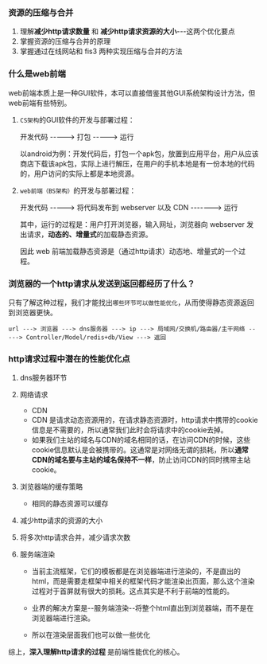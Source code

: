 ### 资源的压缩与合并
1. 理解**减少http请求数量** 和 **减少http请求资源的大小**---这两个优化要点 
2. 掌握资源的压缩与合并的原理
3. 掌握通过在线网站和 fis3 两种实现压缩与合并的方法

### 什么是web前端
web前端本质上是一种GUI软件，本可以直接借鉴其他GUI系统架构设计方法，但web前端有些特别。

1. `CS架构`的GUI软件的开发与部署过程：

    开发代码 -----> 打包 -----> 运行

    以android为例：开发代码后，打包一个apk包，放置到应用平台，用户从应该商店下载该apk包，实际上进行解压，在用户的手机本地是有一份本地的代码的，用户访问的实际上都是本地资源。

2. `web前端（BS架构）`的开发与部署过程：

    开发代码 -----> 将代码发布到 webserver 以及 CDN -------> 运行

    其中，运行的过程是：用户打开浏览器，输入网址，浏览器向 webserver 发出请求，**动态的、增量式**的加载静态资源。

    因此 web 前端加载静态资源是（通过http请求）动态地、增量式的一个过程。


### 浏览器的一个http请求从发送到返回都经历了什么？
只有了解这种过程，我们才能找出`哪些环节可以做性能优化`，从而使得静态资源返回到浏览器更快。

    url ---> 浏览器 ---> dns服务器 ---> ip ---> 局域网/交换机/路由器/主干网络 -----> Controller/Model/redis+db/View ---> 返回


### http请求过程中潜在的性能优化点
1. dns服务器环节
2. 网络请求
    * CDN 
    * CDN 是请求动态资源用的，在请求静态资源时，http请求中携带的cookie信息是不需要的，所以通常我们此时会将请求中的cookie去掉。
    * 如果我们主站的域名与CDN的域名相同的话，在访问CDN的时候，这些cookie信息默认是会被携带的。这通常是对网络无谓的损耗，所以**通常CDN的域名要与主站的域名保持不一样**，防止访问CDN的同时携带主站cookie。

3. 浏览器端的缓存策略
    * 相同的静态资源可以缓存
4. 减少http请求的资源的大小
5. 将多次http请求合并，减少请求次数
6. 服务端渲染
    * 当前主流框架，它们的模板都是在浏览器端进行渲染的，不是直出的html，而是需要走框架中相关的框架代码才能渲染出页面，那么这个渲染过程对于首屏就有很大的损耗。这点其实是不利于前端的性能的。

    * 业界的解决方案是--服务端渲染--将整个html直出到浏览器端，而不是在浏览器端进行渲染。

    * 所以在渲染层面我们也可以做一些优化

综上，**深入理解http请求的过程** 是前端性能优化的核心。
